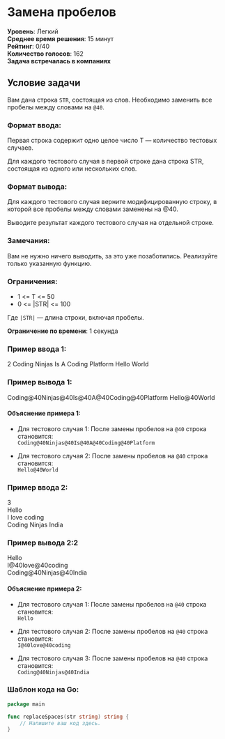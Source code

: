 # Замена пробелов

**Уровень**: Легкий  
**Среднее время решения**: 15 минут  
**Рейтинг**: 0/40  
**Количество голосов**: 162  
**Задача встречалась в компаниях**

## Условие задачи

Вам дана строка `STR`, состоящая из слов. Необходимо заменить все пробелы между словами на `@40`.

### Формат ввода:
Первая строка содержит одно целое число T — количество тестовых случаев.

Для каждого тестового случая в первой строке дана строка STR, состоящая из одного или нескольких слов.


### Формат вывода:
Для каждого тестового случая верните модифицированную строку, в которой все пробелы между словами заменены на @40.

Выводите результат каждого тестового случая на отдельной строке.


### Замечания:
Вам не нужно ничего выводить, за это уже позаботились. Реализуйте только указанную функцию.


### Ограничения:
- 1 <= T <= 50
- 0 <= |STR| <= 100

Где `|STR|` — длина строки, включая пробелы.

**Ограничение по времени**: 1 секунда

### Пример ввода 1:
2
Coding Ninjas Is A Coding Platform
Hello World

### Пример вывода 1:
Coding@40Ninjas@40Is@40A@40Coding@40Platform
Hello@40World

#### Объяснение примера 1:
- Для тестового случая 1: После замены пробелов на `@40` строка становится:  
  `Coding@40Ninjas@40Is@40A@40Coding@40Platform`

- Для тестового случая 2: После замены пробелов на `@40` строка становится:  
  `Hello@40World`

### Пример ввода 2:

3<br>
Hello<br>
I love coding<br>
Coding Ninjas India<br>

### Пример вывода 2:2
Hello<br>
I@40love@40coding<br>
Coding@40Ninjas@40India<br>

#### Объяснение примера 2:
- Для тестового случая 1: После замены пробелов на `@40` строка становится:  
  `Hello`

- Для тестового случая 2: После замены пробелов на `@40` строка становится:  
  `I@40love@40coding`

- Для тестового случая 3: После замены пробелов на `@40` строка становится:  
  `Coding@40Ninjas@40India`

### Шаблон кода на Go:
```go
package main

func replaceSpaces(str string) string {
    // Напишите ваш код здесь.
}